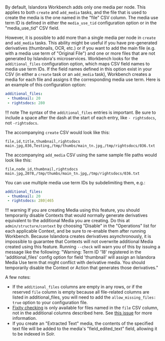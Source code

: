 By default, Islandora Workbench adds only one media per node. This applies to both `create` and `add_media` tasks, and the file that is used to create the media is the one named in the "file" CSV column. The media use term ID is defined in either the `media_use_tid` configuration option or in the "media_use_tid" CSV field.

However, it is possible to add more than a single media per node in `create` and `add_media` tasks. This ability might be useful if you have pre-generated derivatives (thumbnails, OCR, etc.) or if you want to add the main file (e.g. with a media use term of "Original File") and one or more files that are not generated by Islandora's microservices. Workbench looks for the `additional_files` configuration option, which maps CSV field names to media use term IDs. If the field names defined in this option exist in your CSV (in either a `create` task or an `add_media` task), Workbench creates a media for each file and assigns it the corresponding media use term. Here is an example of this configuration option:

```yaml
additional_files:
 - thumbnail: 20
 - rightsdocs: 280
```

!!! note
    The syntax of the `additional_files` entries is important. Be sure to include a space after the dash at the start of each entry, like `- rightsdocs`, not `-rightsdocs`.

The accompanying `create` CSV would look like this:

```text
file,id,title,thumbnail,rightsdocs
main.jpg,036,Testing,/tmp/thumbs/main_tn.jpg,/tmp/rightsdocs/036.txt
```

The accompanying `add_media` CSV using the same sample file paths would look like this:

```text
file,node_id,thumbnail,rightsdocs
main.jpg,2078,/tmp/thumbs/main_tn.jpg,/tmp/rightsdocs/036.txt
```

You can use multiple media use term IDs by subdelimiting them, e.g.:

```yaml
additional_files:
 - thumbnail: 20
 - rightsdocs: 280|465
```

!!! warning
    If you are creating Media using this feature, you should temporarily disable Contexts that would normally generate derivatives equivalent to the additional Media you are creating. Do this at `admin/structure/context` by choosing "Disable" in the "Operations" list for each applicable Context, and be sure to re-enable them after running Workbench. Because Islandora creates derivatives asynchronously, it is impossible to guarantee that Contexts will not overwrite additional Media created using this feature. Running `--check` will warn you of this by issuing a message like the following: "Warning: Term ID '18' registered in the 'additional_files' config option for field 'thumbnail' will assign an Islandora Media Use term that might conflict with derivative media. You should temporarily disable the Context or Action that generates those derivatives."

A few notes:

* If the `additional_files` columns are empty in any rows, or if the reserved `file` column is empty because all file-related columns are listed in additional_files, you will need to add the `allow_missing_files: true` option to your configuration file.
* [Fixity checking](/islandora_workbench_docs/fixity) is only available for files named in the `file` CSV column, not in the additional columns described here. See [this issue](https://github.com/mjordan/islandora_workbench/issues/307) for more information.
* If you create an "Extracted Text" media, the contents of the specified text file will be added to the media's "field_edited_text" field, allowing it to be indexed in Solr.

